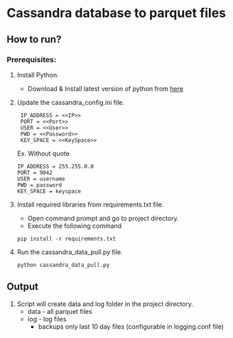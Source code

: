 # Cassandra database to parquet files

## How to run?

### Prerequisites:
    
1. Install Python.
   * Download & Install latest version of python from [here](https://www.python.org/downloads/)
2. Update the cassandra_config.ini file. 
   ```
    IP_ADDRESS = <<IP>>
    PORT = <<Port>>
    USER = <<User>>
    PWD = <<Password>>
    KEY_SPACE = <<KeySpace>>
    ```

    Ex. Without quote
    ```
    IP_ADDRESS = 255.255.0.0
    PORT = 9042
    USER = username
    PWD = password
    KEY_SPACE = keyspace
    ```

3. Install required libraries from requirements.txt file.
    * Open command prompt and go to project directory.
    * Execute the following command

    ```
    pip install -r requirements.txt
    ```

4. Run the cassandra_data_pull.py file.
    ```
    python cassandra_data_pull.py
    ```

## Output

1. Script will create data and log folder in the project directory.
    * data - all parquet files
    * log - log files
        * backups only last 10 day files (configurable in logging.conf file)
